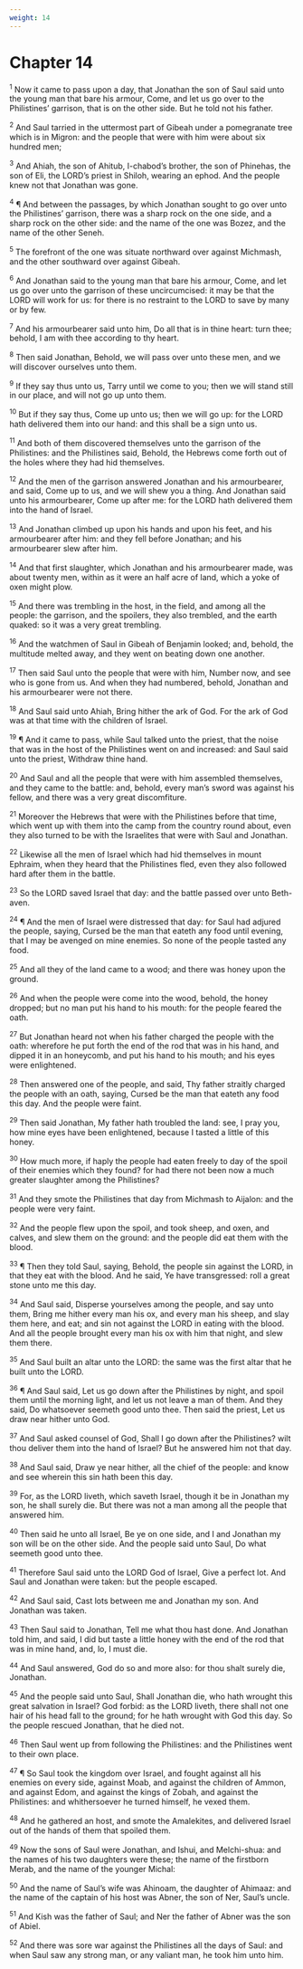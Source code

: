 ```yaml
---
weight: 14
---
```


# Chapter 14

<sup>1</sup> Now it came to pass upon a day, that Jonathan the son of Saul said unto the young man that bare his armour, Come, and let us go over to the Philistines’ garrison, that is on the other side. But he told not his father. 

<sup>2</sup> And Saul tarried in the uttermost part of Gibeah under a pomegranate tree which is in Migron: and the people that were with him were about six hundred men; 

<sup>3</sup> And Ahiah, the son of Ahitub, I-chabod’s brother, the son of Phinehas, the son of Eli, the LORD’s priest in Shiloh, wearing an ephod. And the people knew not that Jonathan was gone. 

<sup>4</sup> ¶ And between the passages, by which Jonathan sought to go over unto the Philistines’ garrison, there was a sharp rock on the one side, and a sharp rock on the other side: and the name of the one was Bozez, and the name of the other Seneh. 

<sup>5</sup> The forefront of the one was situate northward over against Michmash, and the other southward over against Gibeah. 

<sup>6</sup> And Jonathan said to the young man that bare his armour, Come, and let us go over unto the garrison of these uncircumcised: it may be that the LORD will work for us: for there is no restraint to the LORD to save by many or by few. 

<sup>7</sup> And his armourbearer said unto him, Do all that is in thine heart: turn thee; behold, I am with thee according to thy heart. 

<sup>8</sup> Then said Jonathan, Behold, we will pass over unto these men, and we will discover ourselves unto them. 

<sup>9</sup> If they say thus unto us, Tarry until we come to you; then we will stand still in our place, and will not go up unto them. 

<sup>10</sup> But if they say thus, Come up unto us; then we will go up: for the LORD hath delivered them into our hand: and this shall be a sign unto us. 

<sup>11</sup> And both of them discovered themselves unto the garrison of the Philistines: and the Philistines said, Behold, the Hebrews come forth out of the holes where they had hid themselves. 

<sup>12</sup> And the men of the garrison answered Jonathan and his armourbearer, and said, Come up to us, and we will shew you a thing. And Jonathan said unto his armourbearer, Come up after me: for the LORD hath delivered them into the hand of Israel. 

<sup>13</sup> And Jonathan climbed up upon his hands and upon his feet, and his armourbearer after him: and they fell before Jonathan; and his armourbearer slew after him. 

<sup>14</sup> And that first slaughter, which Jonathan and his armourbearer made, was about twenty men, within as it were an half acre of land, which a yoke of oxen might plow. 

<sup>15</sup> And there was trembling in the host, in the field, and among all the people: the garrison, and the spoilers, they also trembled, and the earth quaked: so it was a very great trembling. 

<sup>16</sup> And the watchmen of Saul in Gibeah of Benjamin looked; and, behold, the multitude melted away, and they went on beating down one another. 

<sup>17</sup> Then said Saul unto the people that were with him, Number now, and see who is gone from us. And when they had numbered, behold, Jonathan and his armourbearer were not there. 

<sup>18</sup> And Saul said unto Ahiah, Bring hither the ark of God. For the ark of God was at that time with the children of Israel. 

<sup>19</sup> ¶ And it came to pass, while Saul talked unto the priest, that the noise that was in the host of the Philistines went on and increased: and Saul said unto the priest, Withdraw thine hand. 

<sup>20</sup> And Saul and all the people that were with him assembled themselves, and they came to the battle: and, behold, every man’s sword was against his fellow, and there was a very great discomfiture. 

<sup>21</sup> Moreover the Hebrews that were with the Philistines before that time, which went up with them into the camp from the country round about, even they also turned to be with the Israelites that were with Saul and Jonathan. 

<sup>22</sup> Likewise all the men of Israel which had hid themselves in mount Ephraim, when they heard that the Philistines fled, even they also followed hard after them in the battle. 

<sup>23</sup> So the LORD saved Israel that day: and the battle passed over unto Beth-aven. 

<sup>24</sup> ¶ And the men of Israel were distressed that day: for Saul had adjured the people, saying, Cursed be the man that eateth any food until evening, that I may be avenged on mine enemies. So none of the people tasted any food. 

<sup>25</sup> And all they of the land came to a wood; and there was honey upon the ground. 

<sup>26</sup> And when the people were come into the wood, behold, the honey dropped; but no man put his hand to his mouth: for the people feared the oath. 

<sup>27</sup> But Jonathan heard not when his father charged the people with the oath: wherefore he put forth the end of the rod that was in his hand, and dipped it in an honeycomb, and put his hand to his mouth; and his eyes were enlightened. 

<sup>28</sup> Then answered one of the people, and said, Thy father straitly charged the people with an oath, saying, Cursed be the man that eateth any food this day. And the people were faint. 

<sup>29</sup> Then said Jonathan, My father hath troubled the land: see, I pray you, how mine eyes have been enlightened, because I tasted a little of this honey. 

<sup>30</sup> How much more, if haply the people had eaten freely to day of the spoil of their enemies which they found? for had there not been now a much greater slaughter among the Philistines? 

<sup>31</sup> And they smote the Philistines that day from Michmash to Aijalon: and the people were very faint. 

<sup>32</sup> And the people flew upon the spoil, and took sheep, and oxen, and calves, and slew them on the ground: and the people did eat them with the blood. 

<sup>33</sup> ¶ Then they told Saul, saying, Behold, the people sin against the LORD, in that they eat with the blood. And he said, Ye have transgressed: roll a great stone unto me this day. 

<sup>34</sup> And Saul said, Disperse yourselves among the people, and say unto them, Bring me hither every man his ox, and every man his sheep, and slay them here, and eat; and sin not against the LORD in eating with the blood. And all the people brought every man his ox with him that night, and slew them there. 

<sup>35</sup> And Saul built an altar unto the LORD: the same was the first altar that he built unto the LORD. 

<sup>36</sup> ¶ And Saul said, Let us go down after the Philistines by night, and spoil them until the morning light, and let us not leave a man of them. And they said, Do whatsoever seemeth good unto thee. Then said the priest, Let us draw near hither unto God. 

<sup>37</sup> And Saul asked counsel of God, Shall I go down after the Philistines? wilt thou deliver them into the hand of Israel? But he answered him not that day. 

<sup>38</sup> And Saul said, Draw ye near hither, all the chief of the people: and know and see wherein this sin hath been this day. 

<sup>39</sup> For, as the LORD liveth, which saveth Israel, though it be in Jonathan my son, he shall surely die. But there was not a man among all the people that answered him. 

<sup>40</sup> Then said he unto all Israel, Be ye on one side, and I and Jonathan my son will be on the other side. And the people said unto Saul, Do what seemeth good unto thee. 

<sup>41</sup> Therefore Saul said unto the LORD God of Israel, Give a perfect lot. And Saul and Jonathan were taken: but the people escaped. 

<sup>42</sup> And Saul said, Cast lots between me and Jonathan my son. And Jonathan was taken. 

<sup>43</sup> Then Saul said to Jonathan, Tell me what thou hast done. And Jonathan told him, and said, I did but taste a little honey with the end of the rod that was in mine hand, and, lo, I must die. 

<sup>44</sup> And Saul answered, God do so and more also: for thou shalt surely die, Jonathan. 

<sup>45</sup> And the people said unto Saul, Shall Jonathan die, who hath wrought this great salvation in Israel? God forbid: as the LORD liveth, there shall not one hair of his head fall to the ground; for he hath wrought with God this day. So the people rescued Jonathan, that he died not. 

<sup>46</sup> Then Saul went up from following the Philistines: and the Philistines went to their own place. 

<sup>47</sup> ¶ So Saul took the kingdom over Israel, and fought against all his enemies on every side, against Moab, and against the children of Ammon, and against Edom, and against the kings of Zobah, and against the Philistines: and whithersoever he turned himself, he vexed them. 

<sup>48</sup> And he gathered an host, and smote the Amalekites, and delivered Israel out of the hands of them that spoiled them. 

<sup>49</sup> Now the sons of Saul were Jonathan, and Ishui, and Melchi-shua: and the names of his two daughters were these; the name of the firstborn Merab, and the name of the younger Michal: 

<sup>50</sup> And the name of Saul’s wife was Ahinoam, the daughter of Ahimaaz: and the name of the captain of his host was Abner, the son of Ner, Saul’s uncle. 

<sup>51</sup> And Kish was the father of Saul; and Ner the father of Abner was the son of Abiel. 

<sup>52</sup> And there was sore war against the Philistines all the days of Saul: and when Saul saw any strong man, or any valiant man, he took him unto him. 


